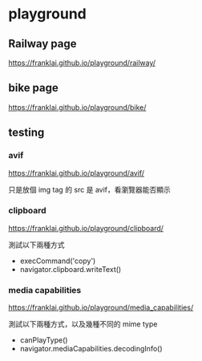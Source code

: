# playground

## Railway page
https://franklai.github.io/playground/railway/

## bike page
https://franklai.github.io/playground/bike/


## testing

### avif
https://franklai.github.io/playground/avif/

只是放個 img tag 的 src 是 avif，看瀏覽器能否顯示

### clipboard
https://franklai.github.io/playground/clipboard/

測試以下兩種方式

- execCommand('copy')
- navigator.clipboard.writeText()

### media capabilities
https://franklai.github.io/playground/media_capabilities/

測試以下兩種方式，以及幾種不同的 mime type

- canPlayType()
- navigator.mediaCapabilities.decodingInfo()

